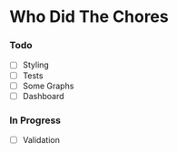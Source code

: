 # Who Did The Chores

### Todo

- [ ] Styling
- [ ] Tests
- [ ] Some Graphs
- [ ] Dashboard

### In Progress
- [ ] Validation
